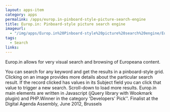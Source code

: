```yaml
---
layout: apps-item
category: apps
permalink: /apps/europ.in-pinboard-style-picture-search-engine
title: Europ.in: Pinboard-style picture search engine
imageurl:
  - "/img/apps/Europ.in%20Pinboard-style%20picture%20search%20engine/Europ.in.jpg"
tags:
  - Search
links:
---
```


Europ.in allows for very visual search and browsing of Europeana content. 

You can search for any keyword and get the results in a pinboard-style grid. Clicking on an image provides more details about the particular search result. If the record clicked has values in its Subject field you can click that value to trigger a new search. Scroll-down to load more results. Europ.in main elements are written in Javascript (jQuery library with Wookmark plugin) and PHP.Winner in the category 'Developers' Pick''. Finalist at the Digital Agenda Assembly, June 2012, Brussels
